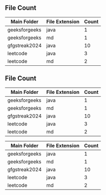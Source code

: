 ## File Count
| Main Folder | File Extension | Count |
|--------------|----------------|-------|
| geeksforgeeks | java | 1 |
| geeksforgeeks | md | 1 |
| gfgstreak2024 | java | 10 |
| leetcode | java | 3 |
| leetcode | md | 2 |
## File Count
| Main Folder | File Extension | Count |
|--------------|----------------|-------|
| geeksforgeeks | java | 1 |
| geeksforgeeks | md | 1 |
| gfgstreak2024 | java | 10 |
| leetcode | java | 3 |
| leetcode | md | 2 |
<!-- file-counts -->
| Main Folder | File Extension | Count |
|--------------|----------------|-------|
| geeksforgeeks | java | 1 |
| geeksforgeeks | md | 1 |
| gfgstreak2024 | java | 10 |
| leetcode | java | 3 |
| leetcode | md | 2 |
<!-- end-file-counts -->

